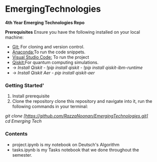 # EmergingTechnologies
**4th Year Emerging Technologies Repo**

**Prerequisites**
Ensure you have the following installed on your local machine:

* <a href="https://github.com/">Git:</a> For cloning and version control.
* <a href="https://www.anaconda.com/">Anaconda:</a>To run the code snippets.
* <a href="https://code.visualstudio.com/">Visual Studio Code:</a> To run the project
* <a href="https://www.ibm.com/quantum/qiskit">Qiskit:</a>For quantum computing simulations. 
* -> _Install Qiskit - !pip install qiskit - !pip install qiskit-ibm-runtime_
* -> _Install Qiskit Aer - pip install qiskit-aer_


### Getting Started'
1. Install prerequisite 
2. Clone the repository
clone this repository and navigate into it, run the following commands in your terminal:

_git clone [https://github.com/RazzaNoonan/EmergingTechnologies.git] <br>
cd Emerging Tech_

### Contents
* project.ipynb is my notebook on Deutsch's Algorithm
* tasks.ipynb is my Tasks notebook that we done throughout the semester.







